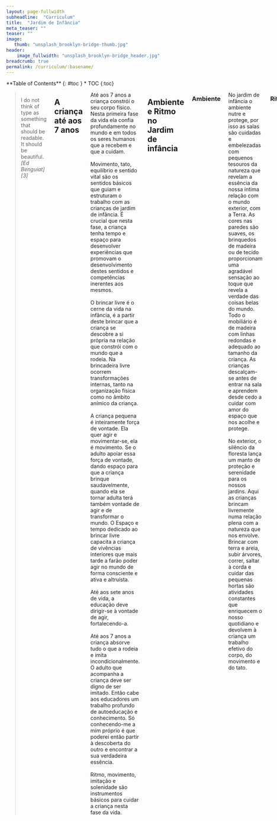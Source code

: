 ```yaml
---
layout: page-fullwidth
subheadline:  "Curriculum"
title:  "Jardim de Infância"
meta_teaser: ""
teaser: ""
image:
   thumb: "unsplash_brooklyn-bridge-thumb.jpg"
header:
    image_fullwidth: "unsplash_brooklyn-bridge_header.jpg"
breadcrumb: true
permalink: /curriculum/:basename/
---
```

<!--more-->

<div class="row">
<div class="medium-4 medium-push-8 columns" markdown="1">
<div class="panel radius" markdown="1">
**Table of Contents**
{: #toc }
*  TOC
{:toc}
</div>
</div><!-- /.medium-4.columns -->



<div class="medium-8 medium-pull-4 columns" markdown="1">

> <span class="teaser">I do not think of type as something that should be readable. It should be beautiful.</span><cite>[Ed Benguiat][3]</cite>

## A criança até aos 7 anos

Até aos 7 anos a criança constrói o seu corpo físico. Nesta primeira fase da vida ela confia profundamente no mundo e em todos os seres humanos que a recebem e que a cuidam.<br><br>
Movimento, tato, equilíbrio e sentido vital são os sentidos básicos que guiam e estruturam o trabalho com as crianças de jardim de infância. É crucial que nesta fase, a criança tenha tempo e espaço para desenvolver experiências que promovam o desenvolvimento destes sentidos e competências inerentes aos mesmos.<br><br>
O brincar livre é o cerne da vida na infância, é a partir deste brincar que a criança se descobre a si própria na relação que constrói com o mundo que a rodeia. Na brincadeira livre ocorrem transformações internas, tanto na organização física como no âmbito anímico da criança.<br><br>
A criança pequena é inteiramente força de vontade. Ela quer agir e movimentar-se, ela é movimento. Se o adulto apoiar essa força de vontade, dando espaço para que a criança brinque saudavelmente, quando ela se tornar adulta terá também vontade de agir e de transformar o mundo. O Espaço e tempo dedicado ao brincar livre capacita a criança de vivências interiores que mais tarde a farão poder agir no mundo de forma consciente e ativa e altruísta.<br><br>
Até aos sete anos de vida, a educação deve dirigir-se à vontade de agir, fortalecendo-a.<br><br>
Até aos 7 anos a criança absorve tudo o que a rodeia e imita incondicionalmente. O adulto que acompanha a criança deve ser digno de ser imitado. Então cabe aos educadores um trabalho profundo de autoeducação e conhecimento. Só conhecendo-me a mim próprio é que poderei então partir à descoberta do outro e encontrar a sua verdadeira essência.<br><br>
Ritmo, movimento, imitação e solenidade são instrumentos básicos para cuidar a criança nesta fase da vida.

## Ambiente e Ritmo no Jardim de infância

### Ambiente

No jardim de infância o ambiente nutre e protege, por isso as salas são cuidadas e embelezadas com pequenos tesouros da natureza que revelam a essência da nossa íntima relação com o mundo exterior, com a Terra. As cores nas paredes são suaves, os brinquedos de madeira ou de tecido proporcionam uma agradável sensação ao toque que revela a verdade das coisas belas do mundo. Todo o mobiliário é de madeira com linhas redondas e adequado ao tamanho da criança. As crianças descalçam-se antes de entrar na sala e aprendem desde cedo a cuidar com amor do espaço que nos acolhe e protege.<br><br>
No exterior, o silêncio da floresta lança um manto de proteção e serenidade para os nossos jardins. Aqui as crianças brincam livremente numa relação plena com a natureza que nos envolve. Brincar com terra e areia, subir árvores, correr, saltar à corda e cuidar das pequenas hortas são atividades constantes que enriquecem o nosso quotidiano e devolvem à criança um trabalho efetivo do corpo, do movimento e do tato.

### Ritmo

O ritmo é um pilar fundamental no jardim por isso repetimos diariamente a organização dos nossos dias num movimento que prevê inspiração e expiração. Assim a criança pode sentir-se segura e confiante. Tal como o ritmo das estações, do dia e da noite e do nosso próprio corpo; a criança oscila entre uma necessidade de estar mais virada para fora (para o mundo) ou mais virada para dentro (para si). Assim proporcionamos à criança momentos em que esta respiração possa ser harmoniosamente aprendida e experienciada de modo a proporcionar à mesma um desenvolvimento saudável.<br><br><br>
A cada dia da semana corresponde uma atividade que o adulto inicia e que pode ser seguida pelas crianças. As atividades propostas são essencialmente domésticas e artísticas. Fazer pão, descascar e cortar legumes para a sopa, limpar os móveis com cêra de abelha, apanhar fruta das árvores ou lavar as roupas dos bonecos são exemplos de tarefas que dão sentido à vida e que por isso trazem segurança e bem estar.<br><br>
Pintar com aguarela ou modelar cêra de abelha são atividades artísticas que permitem à criança o início de uma relação com a cor e com a textura, aqui processos anímicos podem ser trabalhados e explorados.


</div><!-- /.medium-8.columns -->
</div><!-- /.row -->
